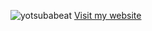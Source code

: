 <img src="https://komarev.com/ghpvc/?username=yotsubabeat&label=Profile%20views&color=0e75b6&style=flat" alt="yotsubabeat" /> <a href="https://yotsubabeat.github.io">Visit my website</a>

